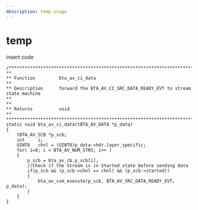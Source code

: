 ```yaml
---
description: temp usage
---
```


# temp

insert code

```text
/*******************************************************************************
**
** Function         bta_av_ci_data
**
** Description      forward the BTA_AV_CI_SRC_DATA_READY_EVT to stream state machine
**
**
** Returns          void
**
*******************************************************************************/
static void bta_av_ci_data(tBTA_AV_DATA *p_data)
{
    tBTA_AV_SCB *p_scb;
    int     i;
    UINT8   chnl = (UINT8)p_data->hdr.layer_specific;
    for( i=0; i < BTA_AV_NUM_STRS; i++ )
    {
        p_scb = bta_av_cb.p_scb[i];
        //Check if the Stream is in Started state before sending data
        if(p_scb && (p_scb->chnl == chnl) && (p_scb->started))
        {
            bta_av_ssm_execute(p_scb, BTA_AV_SRC_DATA_READY_EVT, p_data);
        }
    }
}
```



```text

```



```text

```



```text

```



```text

```



```text

```



```text

```



```text

```



```text

```



```text

```



```text

```



```text

```

